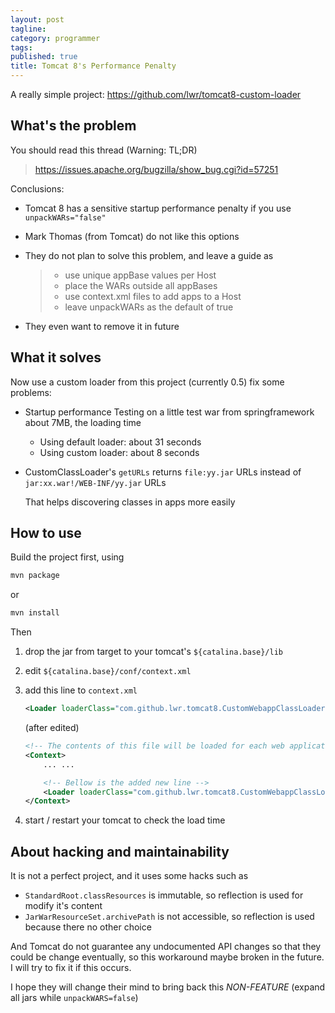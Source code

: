 ```yaml
---
layout: post
tagline:
category: programmer
tags:
published: true
title: Tomcat 8's Performance Penalty
---
```


A really simple project: <https://github.com/lwr/tomcat8-custom-loader>


## What's the problem

You should read this thread (Warning: TL;DR)

> <https://issues.apache.org/bugzilla/show_bug.cgi?id=57251>

Conclusions:

- Tomcat 8 has a sensitive startup performance penalty if you use `unpackWARs="false"`
- Mark Thomas (from Tomcat) do not like this options
- They do not plan to solve this problem, and leave a guide as

  > - use unique appBase values per Host
  > - place the WARs outside all appBases
  > - use context.xml files to add apps to a Host
  > - leave unpackWARs as the default of true
- They even want to remove it in future

## What it solves

Now use a custom loader from this project (currently 0.5) fix some problems:

- Startup performance
  Testing on a little test war from springframework about 7MB, the loading time

  - Using default loader: about 31 seconds
  - Using custom loader: about 8 seconds
- CustomClassLoader's `getURLs` returns `file:yy.jar` URLs instead of `jar:xx.war!/WEB-INF/yy.jar` URLs

  That helps discovering classes in apps more easily

## How to use

Build the project first, using

```bash
mvn package
```
or

```bash
mvn install
```

Then

1. drop the jar from target to your tomcat's `${catalina.base}/lib`
2. edit `${catalina.base}/conf/context.xml`
3. add this line to `context.xml`

   ```xml
   <Loader loaderClass="com.github.lwr.tomcat8.CustomWebappClassLoader"/>
   ```

   (after edited)

   ```xml
   <!-- The contents of this file will be loaded for each web application -->
   <Context>
       ... ...

       <!-- Bellow is the added new line -->
       <Loader loaderClass="com.github.lwr.tomcat8.CustomWebappClassLoader"/>
   </Context>
   ```
4. start / restart your tomcat to check the load time

## About hacking and maintainability

It is not a perfect project, and it uses some hacks such as

* `StandardRoot.classResources` is immutable, so reflection is used for modify it's content
* `JarWarResourceSet.archivePath` is not accessible, so reflection is used because there no other choice

And Tomcat do not guarantee any undocumented API changes so that they could be change eventually, so this workaround maybe broken in the future. I will try to fix it if this occurs.

I hope they will change their mind to bring back this *NON-FEATURE* (expand all jars while `unpackWARS=false`)
